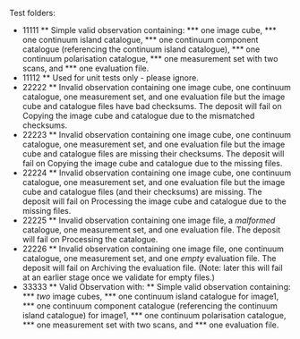 Test folders:

* 11111
** Simple valid observation containing:
*** one image cube, 
*** one continuum island catalogue,
*** one continuum component catalogue (referencing the continuum island catalogue),
*** one continuum polarisation catalogue,
*** one measurement set with two scans, and 
*** one evaluation file. 
* 11112
** Used for unit tests only - please ignore.
* 22222
** Invalid observation containing one image cube, one continuum catalogue, one measurement set, and one evaluation file but the image cube and catalogue files have bad checksums.  The deposit will fail on Copying the image cube and catalogue due to the mismatched checksums.
* 22223
** Invalid observation containing one image cube, one continuum catalogue, one measurement set, and one evaluation file but the image cube and catalogue files are missing their checksums.  The deposit will fail on Copying the image cube and catalogue due to the missing files.
* 22224
** Invalid observation containing one image cube, one continuum catalogue, one measurement set, and one evaluation file but the image cube and catalogue files (and their checksums) are missing.  The deposit will fail on Processing the image cube and catalogue due to the missing files.
* 22225
** Invalid observation containing one image file, a *malformed* catalogue, one measurement set, and one evaluation file.  The deposit will fail on Processing the catalogue.
* 22226
** Invalid observation containing one image file, one continuum catalogue, one measurement set, and one *empty* evaluation file.  The deposit will fail on Archiving the evaluation file. (Note: later this will fail at an earlier stage once we validate for empty files.)
* 33333
** Valid Observation with:
** Simple valid observation containing:
*** *two* image cubes, 
*** one continuum island catalogue for image1,
*** one continuum component catalogue (referencing the continuum island catalogue) for image1,
*** one continuum polarisation catalogue,
*** one measurement set with two scans, and 
*** one evaluation file. 
